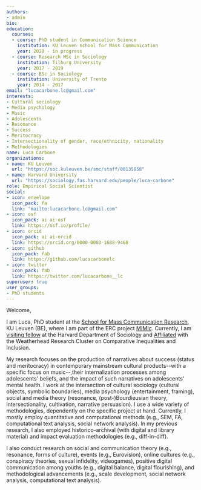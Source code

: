 ```yaml
---
authors:
- admin
bio: 
education:
  courses:
  - course: PhD student in Communication Science
    institution: KU Leuven school for Mass Communication
    year: 2020 - in progress
  - course: Research MSc in Sociology
    institution: Tilburg University
    year: 2017 - 2019
  - course: BSc in Sociology
    institution: University of Trento
    year: 2014 - 2017
email: "lucacarbone.lc@gmail.com"
interests:
- Cultural sociology
- Media psychology
- Music
- Adolescents
- Resonance
- Success
- Meritocracy
- Intersectionality of gender, race/ethnicity, nationality
- Methodologies
name: Luca Carbone
organizations:
- name: KU Leuven
  url: "https://soc.kuleuven.be/smc/staff/00135858"
- name: Harvard University
  url: "https://sociology.fas.harvard.edu/people/luca-carbone"
role: Empirical Social Scientist
social:
- icon: envelope
  icon_pack: fa
  link: "mailto:lucacarbone.lc@gmail.com"
- icon: osf
  icon_pack: ai ai-osf
  link: https://osf.io/profile/
- icon: orcid
  icon_pack: ai ai-orcid
  link: https://orcid.org/0000-0003-1688-9468
- icon: github
  icon_pack: fab
  link: https://github.com/lucacarbonelc
- icon: twitter
  icon_pack: fab
  link: https://twitter.com/lucacarbone__lc
superuser: true
user_groups:
- PhD students
---
```


Welcome,

I am Luca, PhD student at the [School for Mass Communication Research](https://soc.kuleuven.be/smc), KU Leuven (BE), where I am part of the ERC project [MIMIc](https://www.projectmimic.eu). Currently, I am [visiting fellow](https://sociology.fas.harvard.edu/people/luca-carbone) at the Harvard Department of Sociology and [Affiliated](https://inequality.wcfia.harvard.edu/people/luca-carbone-0) with the Weatherhead Research Cluster on Comparative Inequalities and Inclusion.

My research focuses on the production of narratives about success (status and meritocracy) in contemporary mainstream cultural products--with a specific focus on music--,their internalization processes among adolescents' beliefs, and the impact of such narratives on adolescents' mental health. I work at the intersection of cultural sociology (cultural objects, symbolic boundaries), media psychology (entertainment, framing), social and media theory (resonance, (post-)Bourdieusian theory, intersectionality, cultivation, narrative persuasion). I use a wide variety of methodologies, dependently on the specific project at hand. Currently, I mostly employ quantitative and computational methods (e.g., SEM, FA, computational text analysis, social network analysis). In my previous research, I also employed historico-archival (with digital and library material) and impact evaluation methodologies (e.g., diff-in-diff).

I also conduct research on social and communication theory (e.g., resonance, forms of culture), events (e.g., Eurovision), online cultures (e.g., conspiracy theories, sexual infidelity, videogames), positive digital communication among youths (e.g., digital balance, digital flourishing), and methodological advancements (e.g., scale development, social network analysis, computational text analysis).